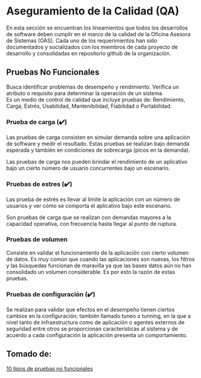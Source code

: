 # Aseguramiento de la Calidad (QA)
En esta sección se encuentran los lineamientos que todos los desarrollos de software deben cumplir en el marco de la calidad de la Oficina Asesora de Sistemas (OAS). Cada uno de los requerimientos han sido documentados y socializados con los miembros de cada proyecto de desarrollo y consolidadas en repositorio github de la organización.

## Pruebas No Funcionales
Busca identificar problemas de desempeño y rendimiento. Verifica un atributo o requisito para determinar la operación de un sistema.   
Es un medio de control de calidad que incluye pruebas de: Rendimiento, Carga, Estrés, Usabilidad, Mantenibilidad, Fiabilidad o Portabilidad.


### Prueba de carga (:heavy_check_mark:)
Las pruebas de carga consisten en simular demanda sobre una aplicación de software y medir el resultado. Estas pruebas se realizan bajo demanda esperada y también en condiciones de sobrecarga (picos en la demanda).

Las pruebas de carga nos pueden brindar el rendimiento de un aplicativo bajo un cierto número de usuario concurrentes bajo un escenario.


### Pruebas de estres (:heavy_check_mark:)
Las prueba de estrés es llevar al límite la aplicación con un número de usuarios y ver cómo se comporta el aplicativo bajo este escenario.

Son pruebas de carga que se realizan con demandas mayores a la capacidad operativa, con frecuencia hasta llegar al punto de ruptura.


### Pruebas de volumen
Consiste en validar el funcionamiento de la aplicación con cierto volumen de datos.
Es muy común que cuando las aplicaciones son nuevas, los filtros y las búsquedas funcionan de maravilla ya que las bases datos aún no han consolidado un volumen considerable. Es por esto la razón de estas pruebas.  


### Pruebas de configuración (:heavy_check_mark:)
Se realizan para validar que efectos en el desempeño tienen ciertos cambios en la configuración; también llamado tuneo o tunning, en la que a nivel tanto de infraestructura como de aplicación o agentes externos de seguridad entre otros  se proporcionan características al sistema y de acuerdo a cada configuración la aplicación presenta un comportamiento.


## Tomado de:
[10 tipos de pruebas no funcionales](http://www.pmoinformatica.com/2016/07/tipos-pruebas-no-funcionales.html)
